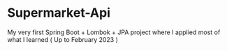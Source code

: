 # Supermarket-Api
My very first Spring Boot + Lombok + JPA project where I applied most of what I learned ( Up to February 2023 )
